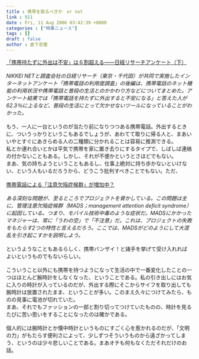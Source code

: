 ```yaml
---
title : 携帯を取るべきか　or not
link : 911
date : Fri, 11 Aug 2006 03:42:39 +0000
categories : ["時事ニュース"]
tags : []
draft : false
author : 倉下忠憲
---
```


<A HREF="http://it.nikkei.co.jp/mobile/news/index.aspx?n=MMIT09001009082006" TARGET="_blank">「携帯持たずに外出は不安」は６割超える――日経リサーチアンケート（下）</A><BR><BR><I>NIKKEI NETと調査会社の日経リサーチ（東京・千代田）が共同で実施したインターネットアンケート「携帯電話の利用度調査」の後編は、携帯電話のネット機能の利用状況や携帯電話と普段の生活とのかかわり方などについてまとめた。アンケート結果では「携帯電話を持たずに外出すると不安になる」と答えた人が62.3％に上るなど、普段の生活にとって欠かせないツールになっていることがわかった。</I><BR><BR>もう、一人に一台というのが当たり前になりつつある携帯電話。外出するときに、ついうっかりというこもあるでしょうが、あわてて取りに帰る人と、まあいいやとすぐにあきらめる人の二種類に分かれることは容易に推測できる。<BR>私とか連れ合いとかは平気で携帯を家に置き去りにするタイプで、しばしば連絡の付かないこともある。しかし、それが不便かというとさほどでもない。<BR>まあ、気の持ちようということもあるし、仕事上絶対に持ち歩かないといけない、という人もいるだろうから、どうこう批判すべきことでもない。ただ、<BR><BR><A HREF="http://techtarget.itmedia.co.jp/tt/news/0608/11/news02.html" TARGET="_blank">携帯電話による「注意欠陥症候群」が増加中？</A><BR><BR><I>ある深刻な問題が、至るところでプロジェクトを脅かしている。この問題は主に、管理注意欠陥症候群（MADS；management attention deficit syndrome）に起因している。つまり、モバイル技術中毒のような症状だ。MADSにかかったマネジャーは、常に「うわの空」で「不注意」だ。これは、プロジェクトの失敗をもたらす2つの特性と言えるだろう。ここでは、MADSがどのようにして大混乱を引き起こすかを説明しよう。</I><BR><BR>というようなこともあるらしく、携帯バンザイ！と諸手を挙げて受け入れればよいというものでもないらしい。<BR><BR>こういうこと以外にも携帯を持つようになって生活の中で一番変化したことの一つはほとんど腕時計をしなくなった、ということである。私の引き出しにはお気に入りの時計が入っているのだが、外出する際にそこからサイフを取り出しても腕時計は放置されたまま、ということが多い。このまえ久々につけてみたら、ものの見事に電池が切れていた。<BR>まあ、それでもファッションの一部と割り切ってつけていたものの、時計を見るたびに苦い思いをすることになったのは確かである。<BR><BR>個人的には腕時計とか懐中時計というものにすごく心を惹かれるのだが、「文明の力」がもたらす便利さによって、少しずつそういうものから遠ざかってしまう、というのは少々悲しいことである。まあオチも何もなくただそれだけのお話。<br><br>
